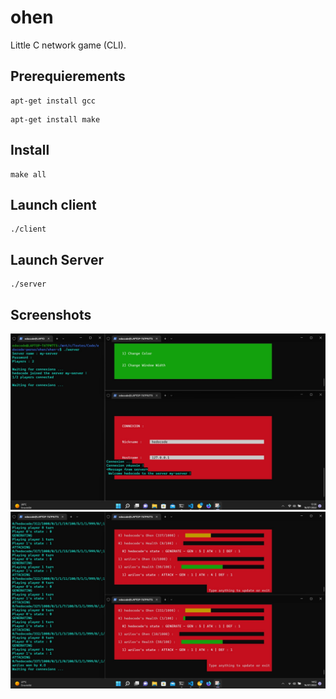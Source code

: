 # ohen
Little C network game (CLI).


## Prerequierements

```
apt-get install gcc
```

```
apt-get install make
```


## Install

```
make all
```



## Launch client

```
./client
```





## Launch Server

```
./server
```



## Screenshots

![start](documentation/assets/ohen_connected.jpg)
![win](documentation/assets/ohen_win.jpg)